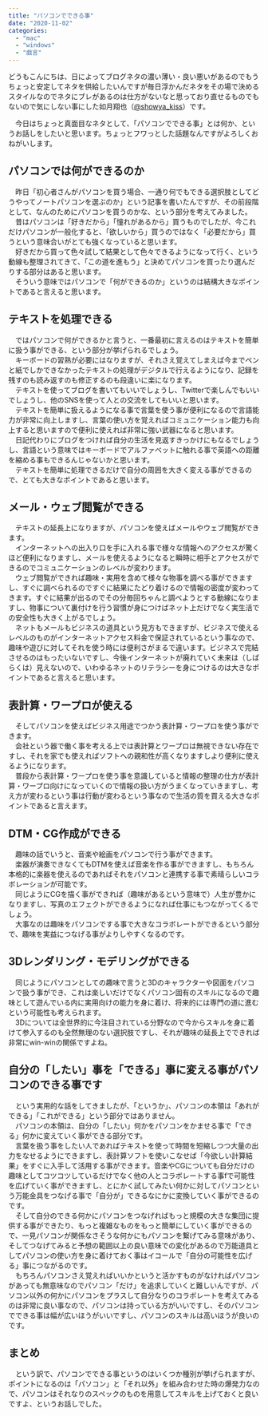 ```yaml
---
title: "パソコンでできる事"
date: "2020-11-02"
categories: 
  - "mac"
  - "windows"
  - "戯言"
---
```


どうもこんにちは、日によってブログネタの濃い薄い・良い悪いがあるのでもうちょっと安定してネタを供給したいんですが毎日浮かんだネタをその場で決めるスタイルなのでネタにブレがあるのは仕方がないなと思っており直せるものでもないので気にしない事にした如月翔也（[@showya\_kiss](http://twitter.com/showya_kiss)）です。  
  
　今日はちょっと真面目なネタとして、「パソコンでできる事」とは何か、というお話しをしたいと思います。ちょっとフワっとした話題なんですがよろしくおねがいします。  

## パソコンでは何ができるのか

　昨日「初心者さんがパソコンを買う場合、一通り何でもできる選択肢としてどうやってノートパソコンを選ぶのか」という記事を書いたんですが、その前段階として、なんのためにパソコンを買うのかな、という部分を考えてみました。  
　昔はパソコンは「好きだから」「憧れがあるから」買うものでしたが、今これだけパソコンが一般化すると、「欲しいから」買うのではなく「必要だから」買うという意味合いがとても強くなっていると思います。  
　好きだから買って色々試して結果として色々できるようになって行く、という動線も整理されてきて、「この道を進もう」と決めてパソコンを買ったり選んだりする部分はあると思います。  
　そういう意味ではパソコンで「何ができるのか」というのは結構大きなポイントであると言えると思います。  

## テキストを処理できる

　ではパソコンで何ができるかと言うと、一番最初に言えるのはテキストを簡単に扱う事ができる、という部分が挙げられるでしょう。  
　キーボードの習熟が必要にはなりますが、それさえ覚えてしまえば今までペンと紙でしかできなかったテキストの処理がデジタルで行えるようになり、記録を残すのも読み返すのも修正するのも段違いに楽になります。  
　テキストを使ってブログを書いてもいいでしょうし、Twitterで楽しんでもいいでしょうし、他のSNSを使って人との交流をしてもいいと思います。  
　テキストを簡単に扱えるようになる事で言葉を使う事が便利になるので言語能力が非常に向上しますし、言葉の使い方を覚えればコミュニケーション能力も向上すると思いますので便利に使えれば非常に強い武器になると思います。  
　日記代わりにブログをつければ自分の生活を見返すきっかけにもなるでしょうし、言語という意味ではキーボードでアルファベットに触れる事で英語への距離を縮める事もできるんじゃないかと思います。  
　テキストを簡単に処理できるだけで自分の周囲を大きく変える事ができるので、とても大きなポイントであると思います。  

## メール・ウェブ閲覧ができる

　テキストの延長上になりますが、パソコンを使えばメールやウェブ閲覧ができます。  
　インターネットへの出入り口を手に入れる事で様々な情報へのアクセスが驚くほど便利になりますし、メールを使えるようになると瞬時に相手とアクセスができるのでコミュニケーションのレベルが変わります。  
　ウェブ閲覧ができれば趣味・実用を含めて様々な物事を調べる事ができますし、すぐに調べられるのですぐに結果にたどり着けるので情報の密度が変わってきます。すぐに結果が出るのでその分毎回ちゃんと調べようとする動線になりますし、物事について裏付けを行う習慣が身につけばネット上だけでなく実生活での安全性も大きく上がるでしょう。  
　ネットもメールもビジネスの道具という見方もできますが、ビジネスで使えるレベルのものがインターネットアクセス料金で保証されているという事なので、趣味や遊びに対してそれを使う時には便利さがまるで違います。ビジネスで完結させるのはもったいないですし、今後インターネットが廃れていく未来は（しばらくは）見えないので、いわゆるネットのリテラシーを身につけるのは大きなポイントであると言えると思います。  

## 表計算・ワープロが使える

　そしてパソコンを使えばビジネス用途でつかう表計算・ワープロを使う事ができます。  
　会社という器で働く事を考える上では表計算とワープロは無視できない存在ですし、それを家でも使えればソフトへの親和性が高くなりますしより便利に使えるようになります。  
　普段から表計算・ワープロを使う事を意識していると情報の整理の仕方が表計算・ワープロ向けになっていくので情報の扱い方がうまくなっていきますし、考え方が変わるという事は行動が変わるという事なので生活の質を買える大きなポイントであると言えます。  

## DTM・CG作成ができる

　趣味の話でいうと、音楽や絵画をパソコンで行う事ができます。  
　楽器が演奏できなくてもDTMを使えば音楽を作る事ができますし、もちろん本格的に楽器を使えるのであればそれをパソコンと連携する事で素晴らしいコラボレーションが可能です。  
　同じようにCGを描く事ができれば（趣味があるという意味で）人生が豊かになりますし、写真のエフェクトができるようになれば仕事にもつながってくるでしょう。  
　大事なのは趣味をパソコンでする事で大きなコラボレートができるという部分で、趣味を実益につなげる事がよりしやすくなるのです。  

## 3Dレンダリング・モデリングができる

　同じようにパソコンとしての趣味で言うと3Dのキャラクターや図面をパソコンで扱う事ができ、これは楽しいだけでなくパソコン固有のスキルになるので趣味として遊んでいる内に実用向けの能力を身に着け、将来的には専門の道に進むという可能性も考えられます。  
　3Dについては全世界的に今注目されている分野なので今からスキルを身に着けて参入するのも全然無理のない選択肢ですし、それが趣味の延長上でできれば非常にwin-winの関係ですよね。  

## 自分の「したい」事を「できる」事に変える事がパソコンのできる事です

　という実用的な話をしてきましたが、「というか」、パソコンの本領は「あれができる」「これができる」という部分ではありません。  
　パソコンの本領は、自分の「したい」何かをパソコンをかませる事で「できる」何かに変えていく事ができる部分です。  
　言葉を扱う事をしたい人であればテキストを使って時間を短縮しつつ大量の出力をなせるようにできますし、表計算ソフトを使いこなせば「今欲しい計算結果」をすぐに入手して活用する事ができます。音楽やCGについても自分だけの趣味としてコツコツしているだけでなく他の人とコラボレートする事fで可能性を広げていく事ができますし、とにかく試してみたい何かに対してパソコンという万能金具をつなげる事で「自分が」できるなにかに変換していく事ができるのです。  
　そして自分のできる何かにパソコンをつなげればもっと規模の大きな集団に提供する事ができたり、もっと複雑なものをもっと簡単にしていく事ができるので、一見パソコンが関係なさそうな何かにもパソコンを繋げてみる意味があり、そしてつなげてみると予想の範囲以上の良い意味での変化があるので万能道具としてパソコンの使い方を身に着けておく事はイコールで「自分の可能性を広げる」事につながるのです。  
　もちろんパソコンさえ覚えればいいかというと活かすものがなければパソコンがあっても無意味なのでパソコン「だけ」を追求していくと難しいんですが、パソコン以外の何かにパソコンをプラスして自分なりのコラボレートを考えてみるのは非常に良い事なので、パソコンは持っている方がいいですし、そのパソコンでできる事は幅が広いほうがいいですし、パソコンのスキルは高いほうが良いのです。  

## まとめ

　という訳で、パソコンでできる事というのはいくつか種別が挙げられますが、ポイントになるのは「パソコン」と「それ以外」を組み合わせた時の爆発力なので、パソコンはそれなりのスペックのものを用意してスキルを上げておくと良いですよ、というお話しでした。
